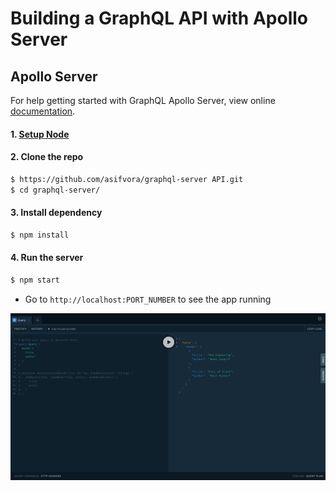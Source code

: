 # Building a GraphQL API with Apollo Server

## Apollo Server
For help getting started with GraphQL Apollo Server, view online
[documentation](https://www.apollographql.com/).

#### 1. [Setup Node](https://nodejs.org/en/)

#### 2. Clone the repo

```sh
$ https://github.com/asifvora/graphql-server API.git
$ cd graphql-server/
```

#### 3. Install dependency

```sh
$ npm install
```

#### 4. Run the server

```sh
$ npm start
```
- Go to `http://localhost:PORT_NUMBER` to see the app running

![Playground](Playground.png)